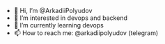- 👋 Hi, I’m @ArkadiiPolyudov
- 👀 I’m interested in devops and backend
- 🌱 I’m currently learning devops
- 📫 How to reach me: @arkadiipolyudov (telegram)

<!---
ArkadiiPolyudov/ArkadiiPolyudov is a ✨ special ✨ repository because its `README.md` (this file) appears on your GitHub profile.
You can click the Preview link to take a look at your changes.
--->
